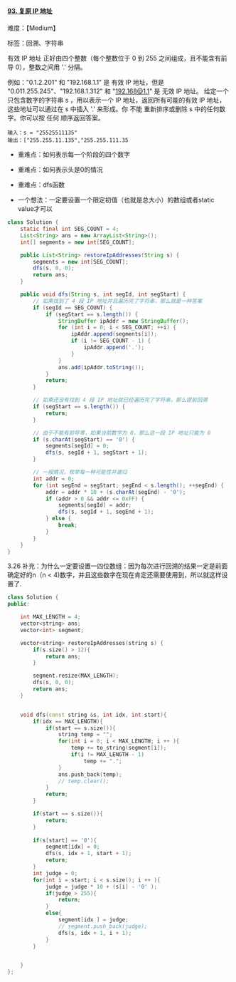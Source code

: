 #### [93. 复原 IP 地址](https://leetcode-cn.com/problems/restore-ip-addresses/)

难度：【Medium】

标签：回溯、字符串

有效 IP 地址 正好由四个整数（每个整数位于 0 到 255 之间组成，且不能含有前导 0），整数之间用 '.' 分隔。

例如："0.1.2.201" 和 "192.168.1.1" 是 有效 IP 地址，但是 "0.011.255.245"、"192.168.1.312" 和 "192.168@1.1" 是 无效 IP 地址。
给定一个只包含数字的字符串 s ，用以表示一个 IP 地址，返回所有可能的有效 IP 地址，这些地址可以通过在 s 中插入 '.' 来形成。你 不能 重新排序或删除 s 中的任何数字。你可以按 任何 顺序返回答案。

```
输入：s = "25525511135"
输出：["255.255.11.135","255.255.111.35
```

- 重难点：如何表示每一个阶段的四个数字
- 重难点：如何表示头是0的情况
- 重难点：dfs函数

- 一个想法：一定要设置一个限定初值（也就是总大小）的数组或者static value才可以

```Java
class Solution {
    static final int SEG_COUNT = 4;
    List<String> ans = new ArrayList<String>();
    int[] segments = new int[SEG_COUNT];

    public List<String> restoreIpAddresses(String s) {
        segments = new int[SEG_COUNT];
        dfs(s, 0, 0);
        return ans;
    }

    public void dfs(String s, int segId, int segStart) {
        // 如果找到了 4 段 IP 地址并且遍历完了字符串，那么就是一种答案
        if (segId == SEG_COUNT) {
            if (segStart == s.length()) {
                StringBuffer ipAddr = new StringBuffer();
                for (int i = 0; i < SEG_COUNT; ++i) {
                    ipAddr.append(segments[i]);
                    if (i != SEG_COUNT - 1) {
                        ipAddr.append('.');
                    }
                }
                ans.add(ipAddr.toString());
            }
            return;
        }

        // 如果还没有找到 4 段 IP 地址就已经遍历完了字符串，那么提前回溯
        if (segStart == s.length()) {
            return;
        }

        // 由于不能有前导零，如果当前数字为 0，那么这一段 IP 地址只能为 0
        if (s.charAt(segStart) == '0') {
            segments[segId] = 0;
            dfs(s, segId + 1, segStart + 1);
        }

        // 一般情况，枚举每一种可能性并递归
        int addr = 0;
        for (int segEnd = segStart; segEnd < s.length(); ++segEnd) {
            addr = addr * 10 + (s.charAt(segEnd) - '0');
            if (addr > 0 && addr <= 0xFF) {
                segments[segId] = addr;
                dfs(s, segId + 1, segEnd + 1);
            } else {
                break;
            }
        }
    }
}
```



3.26 补充：为什么一定要设置一四位数组：因为每次进行回溯的结果一定是前面确定好的n（n < 4)数字，并且这些数字在现在肯定还需要使用到，所以就这样设置了.

```C++
class Solution {
public:

    int MAX_LENGTH = 4;
    vector<string> ans;
    vector<int> segment;

    vector<string> restoreIpAddresses(string s) {
        if(s.size() > 12){
            return ans;
        }

        segment.resize(MAX_LENGTH);
        dfs(s, 0, 0);
        return ans;
    }


    void dfs(const string &s, int idx, int start){
        if(idx == MAX_LENGTH){
            if(start == s.size()){
                string temp = "";
                for(int i = 0; i < MAX_LENGTH; i ++ ){
                    temp += to_string(segment[i]);
                    if(i != MAX_LENGTH - 1)
                        temp += "."; 
                }
                ans.push_back(temp);
                // temp.clear();
            }
            return;
        }

        if(start == s.size()){
            return;
        }
        
        if(s[start] == '0'){
            segment[idx] = 0;
            dfs(s, idx + 1, start + 1);
            return;
        }
        int judge = 0;
        for(int i = start; i < s.size(); i ++ ){
            judge = judge * 10 + (s[i] - '0' );
            if(judge > 255){
                return;
            }
            else{
                segment[idx ] = judge;
                // segment.push_back(judge);
                dfs(s, idx + 1, i + 1);
            }
        }


    }
};
```

